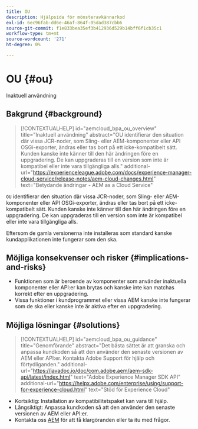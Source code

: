 ```yaml
---
title: OU
description: Hjälpsida för mönsteravkännarkod
exl-id: 6ec96fab-dd6e-46af-864f-05dad387cbb6
source-git-commit: f1e833bea35ef3b412936d529b14bff6f1cb35c1
workflow-type: tm+mt
source-wordcount: '271'
ht-degree: 0%

---
```


# OU {#ou}

Inaktuell användning

## Bakgrund {#background}

>[!CONTEXTUALHELP]
>id="aemcloud_bpa_ou_overview"
>title="Inaktuell användning"
>abstract="OU identifierar den situation där vissa JCR-noder, som Sling- eller AEM-komponenter eller API OSGi-exporter, ändras eller tas bort på ett icke-kompatibelt sätt. Kunden kanske inte känner till den här ändringen före en uppgradering. De kan uppgraderas till en version som inte är kompatibel eller inte vara tillgängliga alls."
>additional-url="https://experienceleague.adobe.com/docs/experience-manager-cloud-service/release-notes/aem-cloud-changes.html" text="Betydande ändringar - AEM as a Cloud Service"

`OU` identifierar den situation där vissa JCR-noder, som Sling- eller AEM-komponenter eller API OSGi-exporter, ändras eller tas bort på ett icke-kompatibelt sätt. Kunden kanske inte känner till den här ändringen före en uppgradering. De kan uppgraderas till en version som inte är kompatibel eller inte vara tillgängliga alls.

Eftersom de gamla versionerna inte installeras som standard kanske kundapplikationen inte fungerar som den ska.

## Möjliga konsekvenser och risker {#implications-and-risks}

* Funktionen som är beroende av komponenter som använder inaktuella komponenter eller API:er kan brytas och kanske inte kan matchas korrekt efter en uppgradering.
* Vissa funktioner i kundprogrammet eller vissa AEM kanske inte fungerar som de ska eller kanske inte är aktiva efter en uppgradering.

## Möjliga lösningar {#solutions}

>[!CONTEXTUALHELP]
>id="aemcloud_bpa_ou_guidance"
>title="Genomförande"
>abstract="Det bästa sättet är att granska och anpassa kundkoden så att den använder den senaste versionen av AEM eller API:er. Kontakta Adobe Support för hjälp och förtydliganden."
>additional-url="https://javadoc.io/doc/com.adobe.aem/aem-sdk-api/latest/index.html" text="Adobe Experience Manager SDK API"
>additional-url="https://helpx.adobe.com/enterprise/using/support-for-experience-cloud.html" text="Stöd för Experience Cloud"

* Kortsiktig: Installation av kompatibilitetspaket kan vara till hjälp.
* Långsiktigt: Anpassa kundkoden så att den använder den senaste versionen av AEM eller API:er.
* Kontakta oss [AEM](https://helpx.adobe.com/enterprise/using/support-for-experience-cloud.html) för att få klargöranden eller ta itu med frågor.
